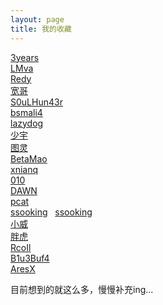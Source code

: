 ```yaml
---
layout: page
title: 我的收藏
---
```


[3years](https://www.3years.cc)<br>
[LMva](https://www.lmva.cc)<br>
[Redy](https://www.uonote.cn)<br>
[宽哥](https://boy.b521.net)<br>
[S0uLHun43r](https://www.catchrabbit.cc)<br>
[bsmali4](https://www.codersec.net)<br>
[lazydog](https://www.lazydog.me)<br>
[少宇](https://www.90xss.cn)<br>
[图灵](https://qmf0c3uk.github.io)<br>
[BetaMao](https://betamao.me)<br>
[xnianq](https://xnianq.cn)<br>
[010](http://010.dropsec.xyz)<br>
[DAWN](http://dawnspace.cn)<br>
[pcat](http://www.cnblogs.com/pcat/)<br>
[ssooking](http://www.cnblogs.com/ssooking/)&nbsp;&nbsp;
[ssooking](http://ssooking.ml)<br>
[小威](https://iewoaix8736.github.io/)<br>
[胖虎](http://www.cnblogs.com/test404)<br>
[RcoIl](http://rcoil.me/)<br>
[B1u3Buf4](http://xiao3c.cn/)<br>
[AresX](https://ares-x.com)<br>

目前想到的就这么多，慢慢补充ing...

